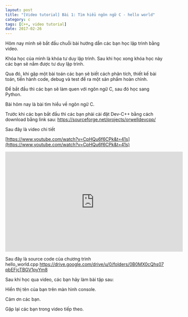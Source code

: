 ```yaml
---
layout: post
title: "[Video tutorial] Bài 1: Tìm hiểu ngôn ngữ C - hello world"
category: c
tags: [C++, video tutorial]
date: 2017-02-26
---
```


Hôm nay mình sẽ bắt đầu chuỗi bài hướng dẫn các bạn học lập trình bằng video.

Khóa học của mình là khóa tư duy lập trình. Sau khi học xong khóa học này các bạn sẽ nắm được tư duy lập trình.

Qua đó, khi gặp một bài toán các bạn sẽ biết cách phân tích, thiết kế bài toán, tiến hành code, debug và test để ra một sản phẩm hoàn chỉnh.

Để bắt đầu thì các bạn sẽ làm quen với ngôn ngữ C, sau đó học sang Python.

Bài hôm nay là bài tìm hiểu về ngôn ngữ C.

Trước khi các bạn bắt đầu thì các bạn phải cài đặt Dev-C++ bằng cách download bằng link sau: <a href="https://sourceforge.net/projects/orwelldevcpp/">https://sourceforge.net/projects/orwelldevcpp/</a>

Sau đây là video chi tiết

[https://www.youtube.com/watch?v=CpHQu6f6CPk&t=41s](https://www.youtube.com/watch?v=CpHQu6f6CPk&t=41s)

<iframe width="560" height="315" src="https://www.youtube.com/embed/CpHQu6f6CPk" frameborder="0" allow="autoplay; encrypted-media" allowfullscreen></iframe>

Sau đây là source code của chương trình hello_world.cpp <a href="https://drive.google.com/drive/u/0/folders/0B0MX0cQhs07pbEFjcTBGV1pyYm8">https://drive.google.com/drive/u/0/folders/0B0MX0cQhs07pbEFjcTBGV1pyYm8</a>

Sau khi học qua video, các bạn hãy làm bài tập sau:

Hiển thị tên của bạn trên màn hình console.

Cảm ơn các bạn.

Gặp lại các bạn trong video tiếp theo.

